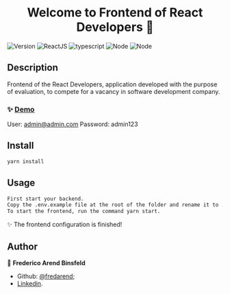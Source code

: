 <h1 align="center">Welcome to Frontend of React Developers 👋</h1>
<p>
  <img alt="Version" src="https://img.shields.io/badge/version-1.0.0-blue.svg?cacheSeconds=2592000" /> <img alt="ReactJS" src="https://img.shields.io/badge/ReactJS-v16.13.1-blue" />  
  <img alt="typescript" src="https://img.shields.io/badge/typescript-v3.8-yellow" /> <img alt="Node" src="https://img.shields.io/badge/styled-components-v5.1.1-red" /> <img alt="Node" src="https://img.shields.io/badge/eslint-v6.8.0-orange" />
</p>

## Description
Frontend of the React Developers, application developed with the purpose of evaluation, to compete for a vacancy in software development company.

### ✨ [Demo](https://reactdevelopers.fredericobinsfeld.com.br)
User: admin@admin.com
Password: admin123

## Install

```sh
yarn install
```

## Usage

```sh
First start your backend.
Copy the .env.example file at the root of the folder and rename it to .env, add the application backend URL.
To start the frontend, run the command yarn start.
```

✨ The frontend configuration is finished!

## Author

👤 **Frederico Arend Binsfeld**

* Github: [@fredarend](https://github.com/fredarend);
* [Linkedin](https://www.linkedin.com/in/frederico-arend-binsfeld-5143396a/).
